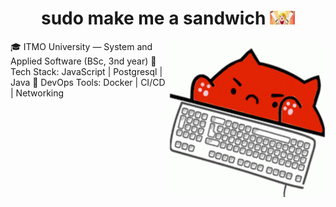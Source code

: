 <h1 align="center">
  sudo make me a sandwich
  <img src="gif/banished-from-the-heros-party-anime-rit.gif" width="40px" />
</h1>
<img align="right" height="250" width="250" src="gif/bongo-cat-keyboard-smash.gif" /> 

🎓 ITMO University — System and Applied Software (BSc, 3nd year)
🧠 Tech Stack: JavaScript | Postgresql | Java
🐋 DevOps Tools: Docker | CI/CD | Networking
